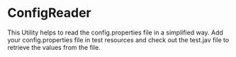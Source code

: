 # ConfigReader
This Utility helps to read the config.properties file in a simplified way.
Add your config.properties file in test resources and check out the test.jav file to retrieve the values from the file.
